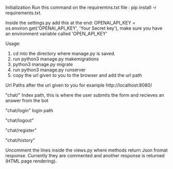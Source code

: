Initialization
Run this command on the requiremtns.txt file : pip install -r requirements.txt.

Inside the settings.py add this at the end: OPENAI_API_KEY = os.environ.get('OPENAI_API_KEY', 'Your Secret key'), make sure you have an environment variable called 'OPEN_API_KEY'

Usage:
1) cd into the directory where manage.py is saved.
2) run python3 manage.py makemigrations
3) python3 manage.py migrate
4) run python3 manage.py runserver
5) copy the url given to you to the browser and add the url path

Url Paths
after the url given to you for example http://localhost:8080/

"chat/" Index path, this is where the user submits the form and recieves an answer from the bot

"chat/login" login path

"chat/logout"

"chat/register"

"chat/history"

Uncomment the lines inside the views.py where methods return Json fromat response. Currently they are commented and another response is returned (HTML page rendering).
